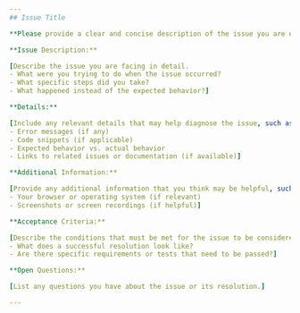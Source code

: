 ```yaml
---
## Issue Title

**Please provide a clear and concise description of the issue you are experiencing.**

**Issue Description:**

[Describe the issue you are facing in detail. 
- What were you trying to do when the issue occurred?
- What specific steps did you take?
- What happened instead of the expected behavior?]

**Details:**

[Include any relevant details that may help diagnose the issue, such as:
- Error messages (if any)
- Code snippets (if applicable)
- Expected behavior vs. actual behavior
- Links to related issues or documentation (if available)]

**Additional Information:**

[Provide any additional information that you think may be helpful, such as:
- Your browser or operating system (if relevant)
- Screenshots or screen recordings (if helpful)]

**Acceptance Criteria:**

[Describe the conditions that must be met for the issue to be considered resolved. 
- What does a successful resolution look like?
- Are there specific requirements or tests that need to be passed?]

**Open Questions:**

[List any questions you have about the issue or its resolution.]

---
```

